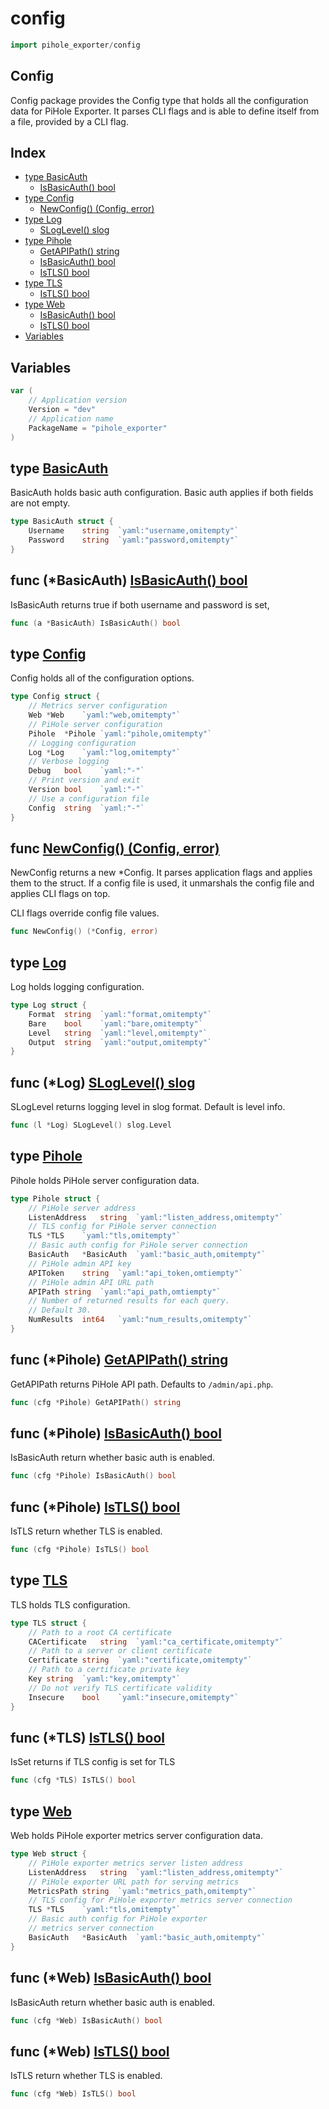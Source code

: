
# config

```go
import pihole_exporter/config
```

## Config

Config package provides the Config type that holds all the configuration data for PiHole Exporter. It parses CLI flags and is able to define itself from a file, provided by a CLI flag.

## Index

- [type BasicAuth](#type-basicauth)
  - [IsBasicAuth() bool](#func-basicauth-isbasicauth-bool)
- [type Config](#type-config)
  - [NewConfig() (Config, error)](#func-newconfig-config-error)
- [type Log](#type-log)
  - [SLogLevel() slog](#func-log-sloglevel-slog)
- [type Pihole](#type-pihole)
  - [GetAPIPath() string](#func-pihole-getapipath-string)
  - [IsBasicAuth() bool](#func-pihole-isbasicauth-bool)
  - [IsTLS() bool](#func-pihole-istls-bool)
- [type TLS](#type-tls)
  - [IsTLS() bool](#func-tls-istls-bool)
- [type Web](#type-web)
  - [IsBasicAuth() bool](#func-web-isbasicauth-bool)
  - [IsTLS() bool](#func-web-istls-bool)
- [Variables](#variables)

## Variables
```go
var (
	// Application version
	Version	= "dev"
	// Application name
	PackageName	= "pihole_exporter"
)

```


## type [BasicAuth](<config.go#L370>)

BasicAuth holds basic auth configuration.
Basic auth applies if both fields are not empty.
```go
type BasicAuth struct {
	Username	string	`yaml:"username,omitempty"`
	Password	string	`yaml:"password,omitempty"`
}
```

## func (*BasicAuth) [IsBasicAuth() bool](<config.go#L376>)

IsBasicAuth returns true if both username and password is set,


```go
func (a *BasicAuth) IsBasicAuth() bool
```

## type [Config](<config.go#L29>)

Config holds all of the configuration options.
```go
type Config struct {
	// Metrics server configuration
	Web	*Web	`yaml:"web,omitempty"`
	// PiHole server configuration
	Pihole	*Pihole	`yaml:"pihole,omitempty"`
	// Logging configuration
	Log	*Log	`yaml:"log,omitempty"`
	// Verbose logging
	Debug	bool	`yaml:"-"`
	// Print version and exit
	Version	bool	`yaml:"-"`
	// Use a configuration file
	Config	string	`yaml:"-"`
}
```

## func [NewConfig() (Config, error)](<config.go#L50>)

NewConfig returns a new *Config.
It parses application flags and applies them to the struct.
If a config file is used, it unmarshals the config file and
applies CLI flags on top.

CLI flags override config file values.


```go
func NewConfig() (*Config, error)
```

## type [Log](<config.go#L383>)

Log holds logging configuration.
```go
type Log struct {
	Format	string	`yaml:"format,omitempty"`
	Bare	bool	`yaml:"bare,omitempty"`
	Level	string	`yaml:"level,omitempty"`
	Output	string	`yaml:"output,omitempty"`
}
```

## func (*Log) [SLogLevel() slog](<config.go#L392>)

SLogLevel returns logging level in slog format.
Default is level info.


```go
func (l *Log) SLogLevel() slog.Level
```

## type [Pihole](<config.go#L290>)

Pihole holds PiHole server configuration data.
```go
type Pihole struct {
	// PiHole server address
	ListenAddress	string	`yaml:"listen_address,omitempty"`
	// TLS config for PiHole server connection
	TLS	*TLS	`yaml:"tls,omitempty"`
	// Basic auth config for PiHole server connection
	BasicAuth	*BasicAuth	`yaml:"basic_auth,omitempty"`
	// PiHole admin API key
	APIToken	string	`yaml:"api_token,omtiempty"`
	// PiHole admin API URL path
	APIPath	string	`yaml:"api_path,omtiempty"`
	// Number of returned results for each query.
	// Default 30.
	NumResults	int64	`yaml:"num_results,omitempty"`
}
```

## func (*Pihole) [GetAPIPath() string](<config.go#L324>)

GetAPIPath returns PiHole API path. Defaults to `/admin/api.php`.


```go
func (cfg *Pihole) GetAPIPath() string
```
## func (*Pihole) [IsBasicAuth() bool](<config.go#L332>)

IsBasicAuth return whether basic auth is enabled.


```go
func (cfg *Pihole) IsBasicAuth() bool
```
## func (*Pihole) [IsTLS() bool](<config.go#L307>)

IsTLS return whether TLS is enabled.


```go
func (cfg *Pihole) IsTLS() bool
```

## type [TLS](<config.go#L340>)

TLS holds TLS configuration.
```go
type TLS struct {
	// Path to a root CA certificate
	CACertificate	string	`yaml:"ca_certificate,omitempty"`
	// Path to a server or client certificate
	Certificate	string	`yaml:"certificate,omitempty"`
	// Path to a certificate private key
	Key	string	`yaml:"key,omitempty"`
	// Do not verify TLS certificate validity
	Insecure	bool	`yaml:"insecure,omitempty"`
}
```

## func (*TLS) [IsTLS() bool](<config.go#L352>)

IsSet returns if TLS config is set for TLS


```go
func (cfg *TLS) IsTLS() bool
```

## type [Web](<config.go#L257>)

Web holds PiHole exporter metrics server configuration data.
```go
type Web struct {
	// PiHole exporter metrics server listen address
	ListenAddress	string	`yaml:"listen_address,omitempty"`
	// PiHole exporter URL path for serving metrics
	MetricsPath	string	`yaml:"metrics_path,omitempty"`
	// TLS config for PiHole exporter metrics server connection
	TLS	*TLS	`yaml:"tls,omitempty"`
	// Basic auth config for PiHole exporter
	// metrics server connection
	BasicAuth	*BasicAuth	`yaml:"basic_auth,omitempty"`
}
```

## func (*Web) [IsBasicAuth() bool](<config.go#L282>)

IsBasicAuth return whether basic auth is enabled.


```go
func (cfg *Web) IsBasicAuth() bool
```
## func (*Web) [IsTLS() bool](<config.go#L270>)

IsTLS return whether TLS is enabled.


```go
func (cfg *Web) IsTLS() bool
```

